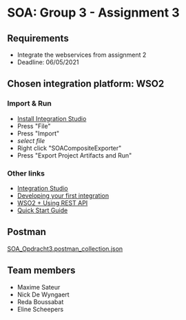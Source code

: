 # SOA: Group 3 - Assignment 3

## Requirements
- Integrate the webservices from assignment 2
- Deadline: 06/05/2021

## Chosen integration platform: WSO2
### Import & Run
- [Install Integration Studio](https://ei.docs.wso2.com/en/latest/micro-integrator/develop/installing-WSO2-Integration-Studio/)
- Press "File"
- Press "Import"
- *select file*
- Right click "SOACompositeExporter"
- Press "Export Project Artifacts and Run"

### Other links
- [Integration Studio](https://wso2.com/integration/integration-studio)
- [Developing your first integration](https://ei.docs.wso2.com/en/latest/micro-integrator/develop/integration-development-kickstart/)
- [WSO2 + Using REST API](https://docs.wso2.com/display/ESB460/Using+the+REST+API)
- [Quick Start Guide](https://docs.wso2.com/display/ESB500/Quick+Start+Guide)

## Postman
[SOA_Opdracht3.postman_collection.json](SOA_Opdracht3.postman_collection.json)

## Team members
* Maxime Sateur
* Nick De Wyngaert
* Reda Boussabat
* Eline Scheepers